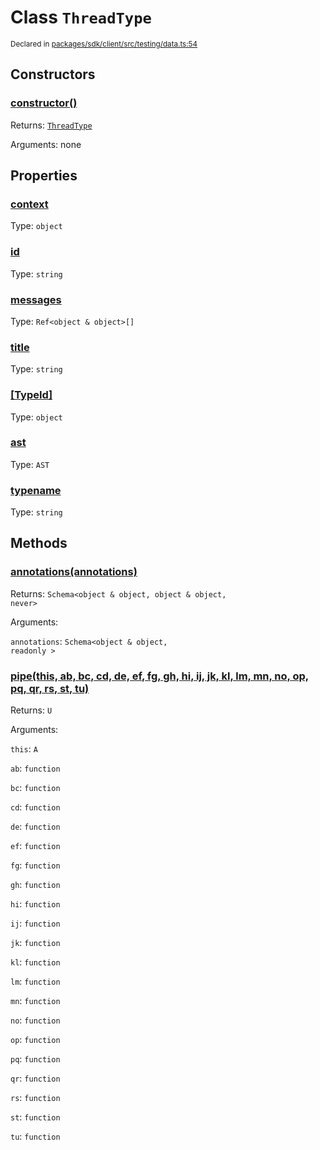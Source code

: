 # Class `ThreadType`
<sub>Declared in [packages/sdk/client/src/testing/data.ts:54](https://github.com/dxos/dxos/blob/f2f84db18/packages/sdk/client/src/testing/data.ts#L54)</sub>




## Constructors
### [constructor()]()




Returns: <code>[ThreadType](/api/@dxos/client/classes/ThreadType)</code>

Arguments: none





## Properties
### [context](https://github.com/dxos/dxos/blob/f2f84db18/packages/sdk/client/src/testing/data.ts#L57)
Type: <code>object</code>



### [id]()
Type: <code>string</code>



### [messages](https://github.com/dxos/dxos/blob/f2f84db18/packages/sdk/client/src/testing/data.ts#L56)
Type: <code>Ref&lt;object & object&gt;[]</code>



### [title](https://github.com/dxos/dxos/blob/f2f84db18/packages/sdk/client/src/testing/data.ts#L55)
Type: <code>string</code>



### [[TypeId]]()
Type: <code>object</code>



### [ast]()
Type: <code>AST</code>



### [typename]()
Type: <code>string</code>




## Methods
### [annotations(annotations)]()




Returns: <code>Schema&lt;object & object, object & object, never&gt;</code>

Arguments: 

`annotations`: <code>Schema&lt;object & object, readonly &gt;</code>


### [pipe(this, ab, bc, cd, de, ef, fg, gh, hi, ij, jk, kl, lm, mn, no, op, pq, qr, rs, st, tu)]()




Returns: <code>U</code>

Arguments: 

`this`: <code>A</code>

`ab`: <code>function</code>

`bc`: <code>function</code>

`cd`: <code>function</code>

`de`: <code>function</code>

`ef`: <code>function</code>

`fg`: <code>function</code>

`gh`: <code>function</code>

`hi`: <code>function</code>

`ij`: <code>function</code>

`jk`: <code>function</code>

`kl`: <code>function</code>

`lm`: <code>function</code>

`mn`: <code>function</code>

`no`: <code>function</code>

`op`: <code>function</code>

`pq`: <code>function</code>

`qr`: <code>function</code>

`rs`: <code>function</code>

`st`: <code>function</code>

`tu`: <code>function</code>


